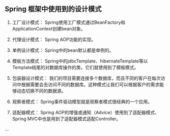 Spring 框架中使用到的设计模式
---------------------------------------------

1. 工厂设计模式：
	Spring使用工厂模式通过BeanFactory和ApplicationContext创建bean对象。

2. 代理设计模式：
	Spring AOP功能的实现。

3. 单例设计模式：
	Spring中的bean默认都是单例的。

4. 模板方法模式：
	Spring中的jdbcTemplate、hibernateTemplate等以Template结尾的对数据库操作的类，它们就使用到了模板模式。

5. 包装器设计模式：
	我们的项目需要连接多个数据库，而且不同的客户在每次访问中根据需要会去访问不同的数据库。这种模式让我们可以根据客户的需求能够动态切换不同的数据源。

6. 观察者模式：
	Spring事件驱动模型就是观察者模式很经典的一个应用。

7. 适配器模式：
	Spring AOP的增强或通知（Advice）使用到了适配器模式、Spring MVC中也是用到了适配器模式适配Controller。

...
